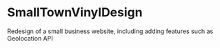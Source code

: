 # SmallTownVinylDesign
Redesign of a small business website, including adding features such as Geolocation API
